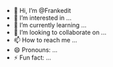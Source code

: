 - 👋 Hi, I’m @Frankedit
- 👀 I’m interested in ...
- 🌱 I’m currently learning ...
- 💞️ I’m looking to collaborate on ...
- 📫 How to reach me ...
- 😄 Pronouns: ...
- ⚡ Fun fact: ...

<!---
Frankedit/Frankedit is a ✨ special ✨ repository because its `README.md` (this file) appears on your GitHub profile.
You can click the Preview link to take a look at your changes.
--->
